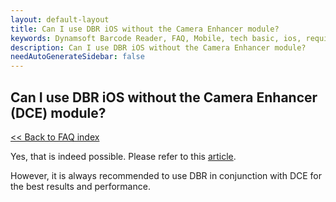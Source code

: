 ```yaml
---
layout: default-layout
title: Can I use DBR iOS without the Camera Enhancer module?
keywords: Dynamsoft Barcode Reader, FAQ, Mobile, tech basic, ios, requirements
description: Can I use DBR iOS without the Camera Enhancer module?
needAutoGenerateSidebar: false
---
```


## Can I use DBR iOS without the Camera Enhancer (DCE) module?

[<< Back to FAQ index](index.md)

Yes, that is indeed possible. Please refer to this [article](../samples/no-camera-enhancer.md). 

However, it is always recommended to use DBR in conjunction with DCE for the best results and performance.